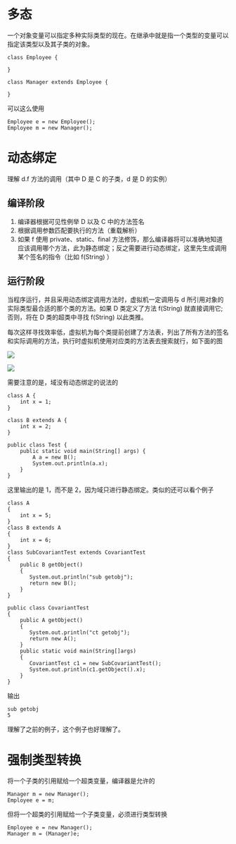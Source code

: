 # 多态

一个对象变量可以指定多种实际类型的现在。在继承中就是指一个类型的变量可以指定该类型以及其子类的对象。

```
class Employee {
    
}

class Manager extends Employee {
    
}
```

可以这么使用

```
Employee e = new Employee();
Employee m = new Manager();
```

# 动态绑定

理解 d.f 方法的调用（其中 D 是 C 的子类，d 是 D 的实例）

## 编译阶段

1. 编译器根据可见性例举 D 以及 C 中的方法签名
2. 根据调用参数匹配要执行的方法（重载解析）
3. 如果 f 使用 private、static、final 方法修饰，那么编译器将可以准确地知道应该调用哪个方法，此为静态绑定；反之需要进行动态绑定，这里先生成调用某个签名的指令（比如 f(String) ）

## 运行阶段

当程序运行，并且采用动态绑定调用方法时，虚拟机一定调用与 d 所引用对象的实际类型最合适的那个类的方法。如果 D 类定义了方法 f(String) 就直接调用它; 否则，将在 D 类的超类中寻找 f(String) 以此类推。

每次这样寻找效率低，虚拟机为每个类提前创建了方法表，列出了所有方法的签名和实际调用的方法，执行时虚拟机使用对应类的方法表去搜索就行，如下面的图

![](http://mweb.kevinbai.com/images/16027742303580.jpg)

![](http://mweb.kevinbai.com/images/16027742371393.jpg)

需要注意的是，域没有动态绑定的说法的

```
class A {
    int x = 1;
}

class B extends A {
    int x = 2;
}

public class Test {
    public static void main(String[] args) {
        A a = new B();
        System.out.println(a.x);
    }
}
```

这里输出的是 1，而不是 2，因为域只进行静态绑定。类似的还可以看个例子

```
class A 
{
    int x = 5;
} 
class B extends A 
{
    int x = 6;
} 
class SubCovariantTest extends CovariantTest 
{
    public B getObject() 
    {
       System.out.println("sub getobj");
       return new B();
    }
}

public class CovariantTest 
{
    public A getObject() 
    {
       System.out.println("ct getobj");
       return new A();
    } 
    public static void main(String[]args) 
    {
       CovariantTest c1 = new SubCovariantTest();
       System.out.println(c1.getObject().x);
    }
}
```

输出

```
sub getobj
5
```

理解了之前的例子，这个例子也好理解了。

# 强制类型转换

将一个子类的引用赋给一个超类变量，编译器是允许的

```
Manager m = new Manager();
Employee e = m;
```

但将一个超类的引用赋给一个子类变量，必须进行类型转换

```
Employee e = new Manager();
Manager m = (Manager)e;
```
